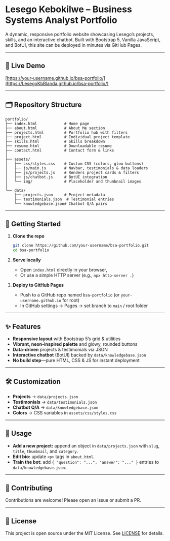 # Lesego Kebokilwe – Business Systems Analyst Portfolio

A dynamic, responsive portfolio website showcasing Lesego’s projects, skills, and an interactive chatbot. Built with Bootstrap 5, Vanilla JavaScript, and BotUI, this site can be deployed in minutes via GitHub Pages.

---

## 🔗 Live Demo

[https://your-username.github.io/bsa-portfolio/](https://LesegoKbBlanda.github.io/bsa-portfolio/)

---

## 🗂️ Repository Structure

```
portfolio/
├── index.html            # Home page
├── about.html            # About Me section
├── projects.html         # Portfolio hub with filters
├── project.html          # Individual project template
├── skills.html           # Skills breakdown
├── resume.html           # Downloadable resume
├── contact.html          # Contact form & links
│
├── assets/
│   ├── css/styles.css    # Custom CSS (colors, glow buttons)
│   ├── js/main.js        # Navbar, testimonials & data loaders
│   ├── js/projects.js    # Renders project cards & filters
│   ├── js/chatbot.js     # BotUI integration
│   └── img/              # Placeholder and thumbnail images
│
└── data/
    ├── projects.json     # Project metadata
    ├── testimonials.json  # Testimonial entries
    └── knowledgebase.json# Chatbot Q/A pairs
```

---

## 🚀 Getting Started

1. **Clone the repo**
   ```bash
   git clone https://github.com/your-username/bsa-portfolio.git
   cd bsa-portfolio
   ```

2. **Serve locally**
   - Open `index.html` directly in your browser,
   - Or use a simple HTTP server (e.g., `npx http-server .`)

3. **Deploy to GitHub Pages**
   - Push to a GitHub repo named `bsa-portfolio` (or `your-username.github.io` for root)
   - In GitHub settings → Pages → set branch to `main` / root folder

---

## ✨ Features

- **Responsive layout** with Bootstrap 5’s grid & utilities
- **Vibrant, neon-inspired palette** and glowy, rounded buttons
- **Data-driven** projects & testimonials via JSON
- **Interactive chatbot** (BotUI) backed by `data/knowledgebase.json`
- **No build step**—pure HTML, CSS & JS for instant deployment

---

## 🛠️ Customization

- **Projects** → `data/projects.json`
- **Testimonials** → `data/testimonials.json`
- **Chatbot Q/A** → `data/knowledgebase.json`
- **Colors** → CSS variables in `assets/css/styles.css`

---

## 📖 Usage

- **Add a new project:** append an object in `data/projects.json` with `slug`, `title`, `thumbnail`, and `category`.
- **Edit bio:** update `<p>` tags in `about.html`.
- **Train the bot:** add `{ "question": "...", "answer": "..." }` entries to `data/knowledgebase.json`.

---

## 🙌 Contributing

Contributions are welcome! Please open an issue or submit a PR.

---

## 📄 License

This project is open source under the MIT License. See [LICENSE](LICENSE) for details.


